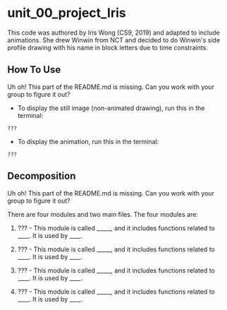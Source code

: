 # unit_00_project_Iris

This code was authored by Iris Wong (CS9, 2019) and adapted to include animations. She drew Winwin from NCT and decided to do Winwin's side profile drawing with his name in block letters due to time constraints.

## How To Use
Uh oh! This part of the README.md is missing. Can you work with your group to figure it out?
- To display the still image (non-animated drawing), run this in the terminal:
```
???
```

- To display the animation, run this in the terminal:
```
???
```

## Decomposition
Uh oh! This part of the README.md is missing. Can you work with your group to figure it out?

There are four modules and two main files. The four modules are:

1. ??? - This module is called _____, and it includes functions related to ____. It is used by ____.

2. ??? - This module is called _____, and it includes functions related to ____. It is used by ____.

3. ??? - This module is called _____, and it includes functions related to ____. It is used by ____.

4. ??? - This module is called _____, and it includes functions related to ____. It is used by ____.
